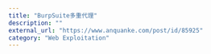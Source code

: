 ```yaml
---
title: "BurpSuite多重代理"
description: ""
external_url: "https://www.anquanke.com/post/id/85925"
category: "Web Exploitation"
---
```

